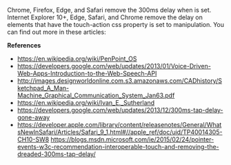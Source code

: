 Chrome, Firefox, Edge, and Safari remove the 300ms delay when <meta name="viewport" content="width=device-width"> is set.
Internet Explorer 10+, Edge, Safari, and Chrome remove the delay on elements that have the touch-action css property is set to manipulation.
You can find out more in these articles: 

**References**

* https://en.wikipedia.org/wiki/PenPoint_OS
* https://developers.google.com/web/updates/2013/01/Voice-Driven-Web-Apps-Introduction-to-the-Web-Speech-API
* http://images.designworldonline.com.s3.amazonaws.com/CADhistory/Sketchpad_A_Man-Machine_Graphical_Communication_System_Jan63.pdf
* https://en.wikipedia.org/wiki/Ivan_E._Sutherland
* https://developers.google.com/web/updates/2013/12/300ms-tap-delay-gone-away 
* https://developer.apple.com/library/content/releasenotes/General/WhatsNewInSafari/Articles/Safari_9_1.html#//apple_ref/doc/uid/TP40014305-CH10-SW8 https://blogs.msdn.microsoft.com/ie/2015/02/24/pointer-events-w3c-recommendation-interoperable-touch-and-removing-the-dreaded-300ms-tap-delay/